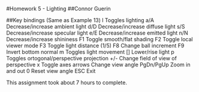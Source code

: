 #Homework 5 - Lighting
##Connor Guerin

##Key bindings (Same as Example 13)
  l          Toggles lighting
  a/A        Decrease/increase ambient light
  d/D        Decrease/increase diffuse light
  s/S        Decrease/increase specular light
  e/E        Decrease/increase emitted light
  n/N        Decrease/increase shininess
  F1         Toggle smooth/flat shading
  F2         Toggle local viewer mode
  F3         Toggle light distance (1/5)
  F8         Change ball increment
  F9         Invert bottom normal
  m          Toggles light movement
  []         Lower/rise light
  p          Toggles ortogonal/perspective projection
  +/-        Change field of view of perspective
  x          Toggle axes
  arrows     Change view angle
  PgDn/PgUp  Zoom in and out
  0          Reset view angle
  ESC        Exit

  This assignment took about 7 hours to complete.

